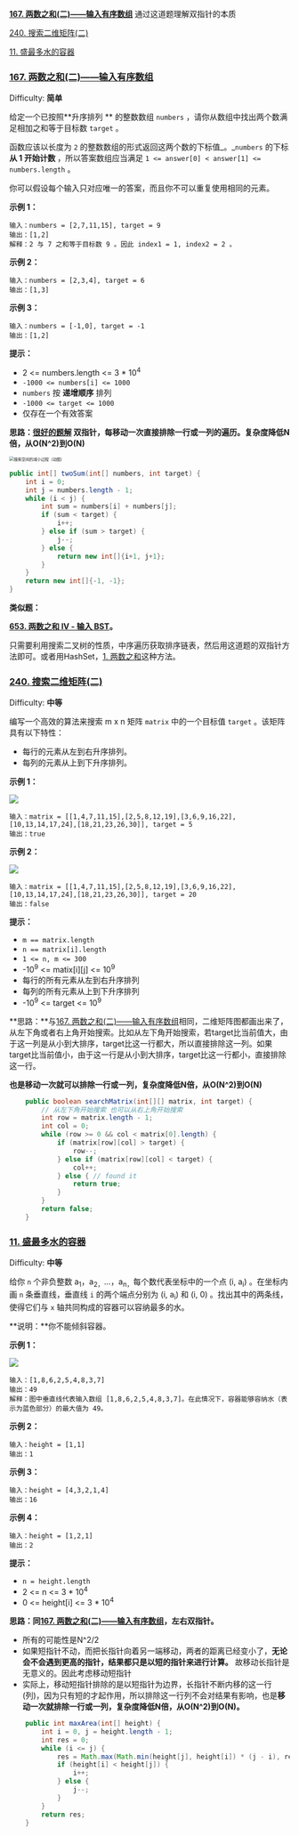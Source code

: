 **[167. 两数之和(二)——输入有序数组](#167-两数之和(二)——输入有序数组)** 通过这道题理解双指针的本质

[240. 搜索二维矩阵(二)](#240-搜索二维矩阵(二))

[11. 盛最多水的容器](#11-盛最多水的容器)



### [167. 两数之和(二)——输入有序数组](https://leetcode-cn.com/problems/two-sum-ii-input-array-is-sorted/)

Difficulty: **简单**


给定一个已按照**升序排列 ** 的整数数组 `numbers` ，请你从数组中找出两个数满足相加之和等于目标数 `target` 。

函数应该以长度为 `2` 的整数数组的形式返回这两个数的下标值_。_`numbers` 的下标 **从 1 开始计数** ，所以答案数组应当满足 `1 <= answer[0] < answer[1] <= numbers.length` 。

你可以假设每个输入只对应唯一的答案，而且你不可以重复使用相同的元素。

**示例 1：**

```
输入：numbers = [2,7,11,15], target = 9
输出：[1,2]
解释：2 与 7 之和等于目标数 9 。因此 index1 = 1, index2 = 2 。
```

**示例 2：**

```
输入：numbers = [2,3,4], target = 6
输出：[1,3]
```

**示例 3：**

```
输入：numbers = [-1,0], target = -1
输出：[1,2]
```

**提示：**

*   2 <= numbers.length <= 3 * 10<sup>4</sup>
*   `-1000 <= numbers[i] <= 1000`
*   `numbers` 按 **递增顺序** 排列
*   `-1000 <= target <= 1000`
*   仅存在一个有效答案

**思路：[很好的题解](https://leetcode-cn.com/problems/two-sum-ii-input-array-is-sorted/solution/yi-zhang-tu-gao-su-ni-on-de-shuang-zhi-zhen-jie-fa/) 双指针，每移动一次直接排除一行或一列的遍历。复杂度降低N倍，从O(N^2)到O(N)**

<img src="https://pic.leetcode-cn.com/9ebb3ff74f0706c3c350b7fb91fea343e54750eb5b6ae6a4a3493421a019922a.gif" alt="搜索空间的减小过程（动图）" style="zoom:50%;" />

```java
public int[] twoSum(int[] numbers, int target) {
    int i = 0;
    int j = numbers.length - 1;
    while (i < j) {
        int sum = numbers[i] + numbers[j];
        if (sum < target) {
            i++;
        } else if (sum > target) {
            j--;
        } else {
            return new int[]{i+1, j+1};
        }
    }
    return new int[]{-1, -1};
}
```

**类似题：**

**[653. 两数之和 IV - 输入 BST](https://leetcode-cn.com/problems/two-sum-iv-input-is-a-bst/)。** 

只需要利用搜索二叉树的性质，中序遍历获取排序链表，然后用这道题的双指针方法即可。或者用HashSet，[1. 两数之和](#1-两数之和)这种方法。



### [240. 搜索二维矩阵(二)](https://leetcode-cn.com/problems/search-a-2d-matrix-ii/)

Difficulty: **中等**


编写一个高效的算法来搜索 m x n 矩阵 `matrix` 中的一个目标值 `target` 。该矩阵具有以下特性：

*   每行的元素从左到右升序排列。
*   每列的元素从上到下升序排列。

**示例 1：**

![](https://assets.leetcode-cn.com/aliyun-lc-upload/uploads/2020/11/25/searchgrid2.jpg)

```
输入：matrix = [[1,4,7,11,15],[2,5,8,12,19],[3,6,9,16,22],[10,13,14,17,24],[18,21,23,26,30]], target = 5
输出：true
```

**示例 2：**

![](https://assets.leetcode-cn.com/aliyun-lc-upload/uploads/2020/11/25/searchgrid.jpg)

```
输入：matrix = [[1,4,7,11,15],[2,5,8,12,19],[3,6,9,16,22],[10,13,14,17,24],[18,21,23,26,30]], target = 20
输出：false
```

**提示：**

*   `m == matrix.length`
*   `n == matrix[i].length`
*   `1 <= n, m <= 300`
*   -10<sup>9</sup> <= matix\[i][j] <= 10<sup>9</sup>
*   每行的所有元素从左到右升序排列
*   每列的所有元素从上到下升序排列
*   -10<sup>9</sup> <= target <= 10<sup>9</sup>

**思路：**与[167. 两数之和(二)——输入有序数组](#167-两数之和(二)——输入有序数组)相同，二维矩阵图都画出来了，从左下角或者右上角开始搜索。比如从左下角开始搜索，若target比当前值大，由于这一列是从小到大排序，target比这一行都大，所以直接排除这一列。如果target比当前值小，由于这一行是从小到大排序，target比这一行都小，直接排除这一行。

**也是移动一次就可以排除一行或一列，复杂度降低N倍，从O(N^2)到O(N)**

```java
	public boolean searchMatrix(int[][] matrix, int target) {
        // 从左下角开始搜索 也可以从右上角开始搜索
        int row = matrix.length - 1;
        int col = 0;
        while (row >= 0 && col < matrix[0].length) {
            if (matrix[row][col] > target) {
                row--;
            } else if (matrix[row][col] < target) {
                col++;
            } else { // found it
                return true;
            }
        }
        return false;
    }
```





### [11. 盛最多水的容器](https://leetcode-cn.com/problems/container-with-most-water/)

Difficulty: **中等**


给你 `n` 个非负整数 a<sub style="display: inline;">1</sub>，a<sub style="display: inline;">2，</sub>...，a<sub style="display: inline;">n，</sub>每个数代表坐标中的一个点 (i, a<sub style="display: inline;">i</sub>) 。在坐标内画 `n` 条垂直线，垂直线 `i` 的两个端点分别为 (i, a<sub style="display: inline;">i</sub>) 和 (i, 0) 。找出其中的两条线，使得它们与 `x` 轴共同构成的容器可以容纳最多的水。

**说明：**你不能倾斜容器。

**示例 1：**

![](https://aliyun-lc-upload.oss-cn-hangzhou.aliyuncs.com/aliyun-lc-upload/uploads/2018/07/25/question_11.jpg)

```
输入：[1,8,6,2,5,4,8,3,7]
输出：49 
解释：图中垂直线代表输入数组 [1,8,6,2,5,4,8,3,7]。在此情况下，容器能够容纳水（表示为蓝色部分）的最大值为 49。
```

**示例 2：**

```
输入：height = [1,1]
输出：1
```

**示例 3：**

```
输入：height = [4,3,2,1,4]
输出：16
```

**示例 4：**

```
输入：height = [1,2,1]
输出：2
```

**提示：**

*   `n = height.length`
*   2 <= n <= 3 * 10<sup>4</sup>
*   0 <= height[i] <= 3 * 10<sup>4</sup>

**思路：同[167. 两数之和(二)——输入有序数组](#167-两数之和(二)——输入有序数组)，左右双指针。**

- 所有的可能性是N^2/2
- 如果短指针不动，而把长指针向着另一端移动，两者的距离已经变小了，**无论会不会遇到更高的指针，结果都只是以短的指针来进行计算。** 故移动长指针是无意义的。因此考虑移动短指针
- 实际上，移动短指针排除的是以短指针为边界，长指针不断内移的这一行(列)，因为只有短的才起作用，所以排除这一行列不会对结果有影响，也是**移动一次就排除一行或一列，复杂度降低N倍，从O(N^2)到O(N)。**

```java
	public int maxArea(int[] height) {
        int i = 0, j = height.length - 1;
        int res = 0;
        while (i <= j) {
            res = Math.max(Math.min(height[j], height[i]) * (j - i), res);
            if (height[i] < height[j]) {
                i++;
            } else {
                j--;
            }
        }
        return res;
    }
```



